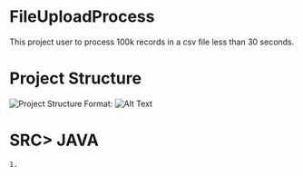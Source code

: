 # FileUploadProcess

This project user to process 100k records in a csv file less than 30 seconds.

# Project Structure

![Project Structure](https://drive.google.com/file/d/1rhcGNbGm6zt2yAV9AIWcbKPHZZzyN57R/view?usp=sharing)
Format: ![Alt Text](https://drive.google.com/file/d/1rhcGNbGm6zt2yAV9AIWcbKPHZZzyN57R/view?usp=sharing)

  # SRC> JAVA
    1. 
